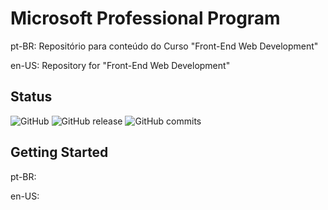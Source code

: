 # Microsoft Professional Program
pt-BR: 
Repositório para conteúdo do Curso "Front-End Web Development"

en-US: 
Repository for "Front-End Web Development"

## Status

![GitHub](https://img.shields.io/github/license/mashape/apistatus.svg)
![GitHub release](https://img.shields.io/badge/release-v0.1-blue.svg)
![GitHub commits](https://img.shields.io/github/commits-since/SubtitleEdit/subtitleedit/3.4.7.svg)

## Getting Started

pt-BR:

en-US:



